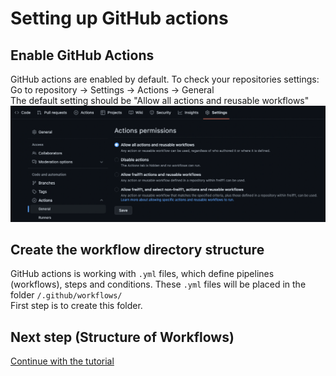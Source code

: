 # Setting up GitHub actions

## Enable GitHub Actions
GitHub actions are enabled by default. To check your repositories settings:  
Go to repository &rarr; Settings &rarr; Actions &rarr; General  
The default setting should be "Allow all actions and reusable workflows"
![Settings GitHub actions](assets/enable-github-actions.png)

## Create the workflow directory structure
GitHub actions is working with `.yml` files, which define pipelines (workflows), steps and conditions.
These `.yml` files will be placed in the folder `/.github/workflows/`  
First step is to create this folder.

## Next step (Structure of Workflows)
[Continue with the tutorial](structure-of-workflows.md)
